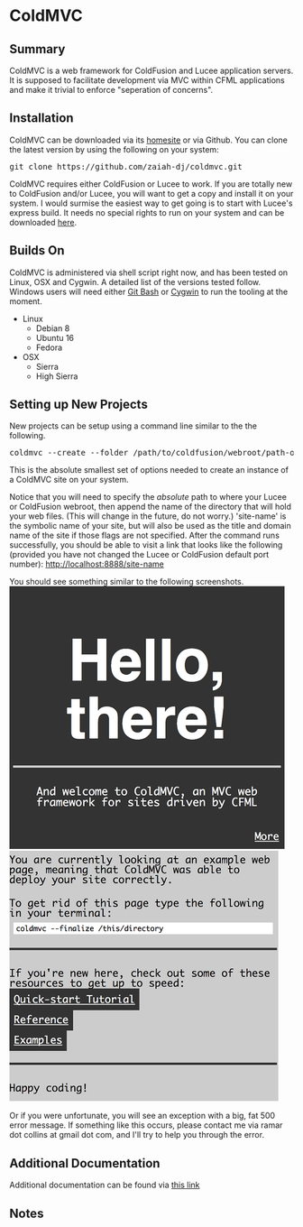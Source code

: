 # ColdMVC

## Summary

ColdMVC is a web framework for ColdFusion and Lucee application servers.   It is supposed to facilitate development via MVC within CFML applications and make it trivial to enforce "seperation of concerns".  



## Installation

ColdMVC can be downloaded via its <a href="http://ramarcollins.com/coldmvc">homesite</a> or via Github.  You can clone the latest version by using the following on your system:

<pre>
git clone https://github.com/zaiah-dj/coldmvc.git
</pre>

ColdMVC requires either ColdFusion or Lucee to work.  If you are totally new to ColdFusion and/or Lucee, you will want to get a copy and install it on your system.  I would surmise the easiest way to get going is to start with Lucee's express build.
It needs no special rights to run on your system and can be downloaded <a href="http://download.lucee.org/?type=releases">here</a>. 


## Builds On
ColdMVC is administered via shell script right now, and has been tested on Linux, OSX and Cygwin.   A detailed list of the versions tested follow.   Windows users will need either <a href="https://git-for-windows.github.io">Git Bash</a> or <a href="https://www.cygwin.com">Cygwin</a> to run the tooling at the moment. 

<ul>
<li>
	Linux
	<ul>
		<li>Debian 8</li>
		<li>Ubuntu 16</li>
		<li>Fedora</li>
	</ul>
</li>
<li>
	OSX	
	<ul>
		<li>Sierra</li>
		<li>High Sierra</li>
	</ul>
</li>
</ul>
 


## Setting up New Projects

New projects can be setup using a command line similar to the the following.
<pre>
coldmvc --create --folder /path/to/coldfusion/webroot/path-of-site -n 'site-name'
</pre>

This is the absolute smallest set of options needed to create an instance of a
ColdMVC site on your system. 

Notice that you will need to specify the <i>absolute</i> path to where your Lucee or ColdFusion webroot, then append the name of the directory that will hold your web files.  (This will change in the future, do not worry.)  'site-name' is the symbolic name of your site, but will also be used as the title and domain name of the site if those flags are not specified.   After the command runs successfully, you should be able to visit a link that looks like the following (provided you have not changed the Lucee or ColdFusion default port number): 
<a href="http://localhost:8888/site-name">http://localhost:8888/site-name</a>

You should see something similar to the following screenshots. 
<img style="margin: 0 auto" src="img/first-page-400x400.png" />
<img style="margin: 0 auto" src="img/second-page-400x400.png" />

Or if you were unfortunate, you will see an exception with a big, fat 500 error message.  If something like this occurs, please contact me via ramar dot collins at gmail dot com, and I'll try to help you through the error.




## Additional Documentation

Additional documentation can be found via <a href="http://ramarcollins.com/coldmvc">this link</a>


## Notes


<link href="style.css" rel="stylesheet">

